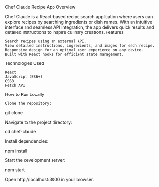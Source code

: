 Chef Claude Recipe App
Overview

Chef Claude is a React-based recipe search application where users can explore recipes by searching ingredients or dish names. With an intuitive interface and seamless API integration, the app delivers quick results and detailed instructions to inspire culinary creations.
Features

    Search recipes using an external API.
    View detailed instructions, ingredients, and images for each recipe.
    Responsive design for an optimal user experience on any device.
    Built with React hooks for efficient state management.

Technologies Used

    React
    JavaScript (ES6+)
    CSS3
    Fetch API

How to Run Locally

    Clone the repository:

git clone <repository-link>  

Navigate to the project directory:

cd chef-claude  

Install dependencies:

npm install  

Start the development server:

npm start  

Open http://localhost:3000 in your browser.
